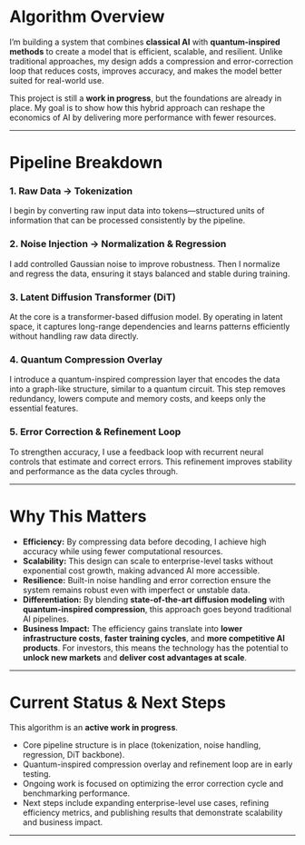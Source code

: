 # Algorithm Overview  

I’m building a system that combines **classical AI** with **quantum-inspired methods** to create a model that is efficient, scalable, and resilient. Unlike traditional approaches, my design adds a compression and error-correction loop that reduces costs, improves accuracy, and makes the model better suited for real-world use.  

This project is still a **work in progress**, but the foundations are already in place. My goal is to show how this hybrid approach can reshape the economics of AI by delivering more performance with fewer resources.  

---

# Pipeline Breakdown  

### 1. Raw Data → Tokenization  
I begin by converting raw input data into tokens—structured units of information that can be processed consistently by the pipeline.  

### 2. Noise Injection → Normalization & Regression  
I add controlled Gaussian noise to improve robustness. Then I normalize and regress the data, ensuring it stays balanced and stable during training.  

### 3. Latent Diffusion Transformer (DiT)  
At the core is a transformer-based diffusion model. By operating in latent space, it captures long-range dependencies and learns patterns efficiently without handling raw data directly.  

### 4. Quantum Compression Overlay  
I introduce a quantum-inspired compression layer that encodes the data into a graph-like structure, similar to a quantum circuit. This step removes redundancy, lowers compute and memory costs, and keeps only the essential features.  

### 5. Error Correction & Refinement Loop  
To strengthen accuracy, I use a feedback loop with recurrent neural controls that estimate and correct errors. This refinement improves stability and performance as the data cycles through.  

---

# Why This Matters  

- **Efficiency:** By compressing data before decoding, I achieve high accuracy while using fewer computational resources.  
- **Scalability:** This design can scale to enterprise-level tasks without exponential cost growth, making advanced AI more accessible.  
- **Resilience:** Built-in noise handling and error correction ensure the system remains robust even with imperfect or unstable data.  
- **Differentiation:** By blending **state-of-the-art diffusion modeling** with **quantum-inspired compression**, this approach goes beyond traditional AI pipelines.  
- **Business Impact:** The efficiency gains translate into **lower infrastructure costs**, **faster training cycles**, and **more competitive AI products**. For investors, this means the technology has the potential to **unlock new markets** and **deliver cost advantages at scale**.  

---

# Current Status & Next Steps  

This algorithm is an **active work in progress**.  
- Core pipeline structure is in place (tokenization, noise handling, regression, DiT backbone).  
- Quantum-inspired compression overlay and refinement loop are in early testing.  
- Ongoing work is focused on optimizing the error correction cycle and benchmarking performance.  
- Next steps include expanding enterprise-level use cases, refining efficiency metrics, and publishing results that demonstrate scalability and business impact.  

---
